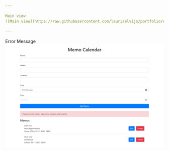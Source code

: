 ```yaml
---

Main view
![Main view](https://raw.githubusercontent.com/lauriselvijs/portfolio/e0195126e3ed638159e01d7414ecfa33cb3d3b91/public/images/projects/memo-calendar/main-view.png)

---
```


Error Message
![Error Message](https://raw.githubusercontent.com/lauriselvijs/portfolio/e0195126e3ed638159e01d7414ecfa33cb3d3b91/public/images/projects/memo-calendar/error-msg.png)
